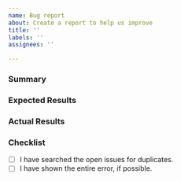 ```yaml
---
name: Bug report
about: Create a report to help us improve
title: ''
labels: ''
assignees: ''

---
```


### Summary

<!-- A summary of your bug report -->

### Expected Results

<!-- What you expected to happen -->

### Actual Results

<!-- What actually happened. If there is a error, please show the entire thing. -->


### Checklist

<!-- Put an x inside [ ] to check it, like so: [x] -->

- [ ] I have searched the open issues for duplicates.
- [ ] I have shown the entire error, if possible.
